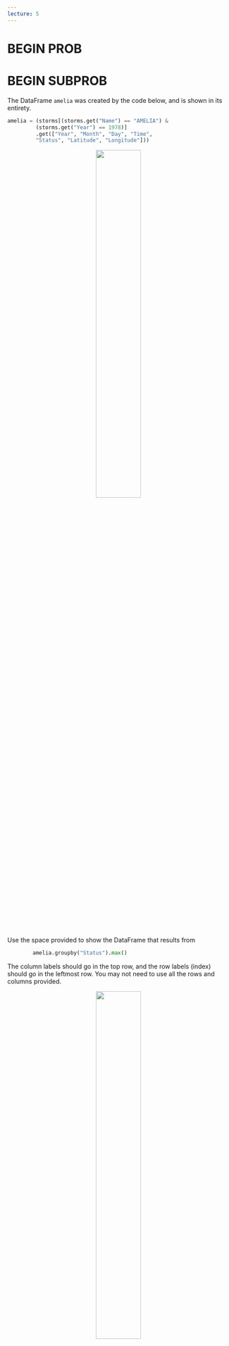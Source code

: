 ```yaml
---
lecture: 5
---
```


# BEGIN PROB

# BEGIN SUBPROB

The DataFrame `amelia` was created by the code below, and is shown in its entirety.

```py
amelia = (storms[(storms.get("Name") == "AMELIA") &
         (storms.get("Year") == 1978)]
         .get(["Year", "Month", "Day", "Time",
         "Status", "Latitude", "Longitude"]))
```
<center><img src='../assets/images/wi23-midterm/q3_wi23-midterm.png' width=45%></center>
<br>

Use the space provided to show the DataFrame that results from
```py
        amelia.groupby("Status").max()
```
The column labels should go in the top row, and the row labels (index) should go in the
leftmost row. You may not need to use all the rows and columns provided.

<center><img src='../assets/images/wi23-midterm/empty_table.png' width=45%></center>
<br>

# BEGIN SOLUTION

**Answer:**

|Status|Year|Month|Day|Time|Latitude|Longtitude|
|---|---|---|---|---|---|---|
|TD|1978|8|31|6pm|29.3N|99.2W|
|TS|1978|7|31|6am|28.0N|98.2W|

Remember that calling `.groupby('column name')` sets the column name to the index. This means the `'Status'` column will become the new bolded index, which is found in the leftmost column of the data frame. Another thing to know is Python will organize strings in the **index** in alphabetical order, so for example `TS` and `TD` both start with `T`, but `D` comes sooner in the alphabet than `S`, which makes row `TD` come **before** row `TS`.

Next it is important to look at the `.max()`, which tells us that we want the maximum element of each column that correspond to the unique `'Status'`. Recall how `.max()` interacts with strings: `.max()` will organize strings in the columns in descending order, so the last alphabetically/numerically.

<average>59</average>

<average></average>

# END SOLUTION

# END SUBPROB

# END PROB
